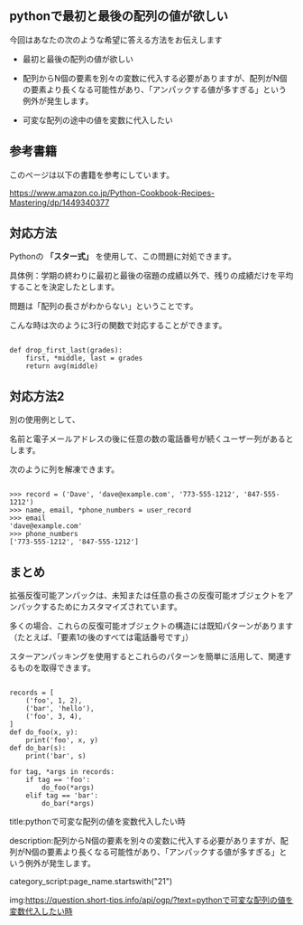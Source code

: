 



## pythonで最初と最後の配列の値が欲しい

今回はあなたの次のような希望に答える方法をお伝えします

- 最初と最後の配列の値が欲しい

- 配列からN個の要素を別々の変数に代入する必要がありますが、配列がN個の要素より長くなる可能性があり、「アンパックする値が多すぎる」という例外が発生します。

- 可変な配列の途中の値を変数に代入したい


## 参考書籍

このページは以下の書籍を参考にしています。

https://www.amazon.co.jp/Python-Cookbook-Recipes-Mastering/dp/1449340377


## 対応方法

Pythonの **「スター式」** を使用して、この問題に対処できます。

具体例：学期の終わりに最初と最後の宿題の成績以外で、残りの成績だけを平均することを決定したとします。

問題は「配列の長さがわからない」ということです。

こんな時は次のように3行の関数で対応することができます。

<pre><code>
def drop_first_last(grades): 
    first, *middle, last = grades 
    return avg(middle)
</code></pre>



## 対応方法2

別の使用例として、

名前と電子メールアドレスの後に任意の数の電話番号が続くユーザー列があるとします。

次のように列を解凍できます。

<pre><code>
>>> record = ('Dave', 'dave@example.com', '773-555-1212', '847-555-1212') 
>>> name, email, *phone_numbers = user_record
>>> email
'dave@example.com'
>>> phone_numbers 
['773-555-1212', '847-555-1212']
</code></pre>


## まとめ

拡張反復可能アンパックは、未知または任意の長さの反復可能オブジェクトをアンパックするためにカスタマイズされています。

多くの場合、これらの反復可能オブジェクトの構造には既知パターンがあります（たとえば、「要素1の後のすべては電話番号です」）

スターアンパッキングを使用するとこれらのパターンを簡単に活用して、関連するものを取得できます。

<pre><code>
records = [
    ('foo', 1, 2),
    ('bar', 'hello'),
    ('foo', 3, 4),
]
def do_foo(x, y): 
    print('foo', x, y)
def do_bar(s): 
    print('bar', s)

for tag, *args in records: 
    if tag == 'foo':
        do_foo(*args) 
    elif tag == 'bar':
        do_bar(*args)
</code></pre>



title:pythonで可変な配列の値を変数代入したい時

description:配列からN個の要素を別々の変数に代入する必要がありますが、配列がN個の要素より長くなる可能性があり、「アンパックする値が多すぎる」という例外が発生します。

category_script:page_name.startswith("21")

img:https://question.short-tips.info/api/ogp/?text=pythonで可変な配列の値を変数代入したい時




